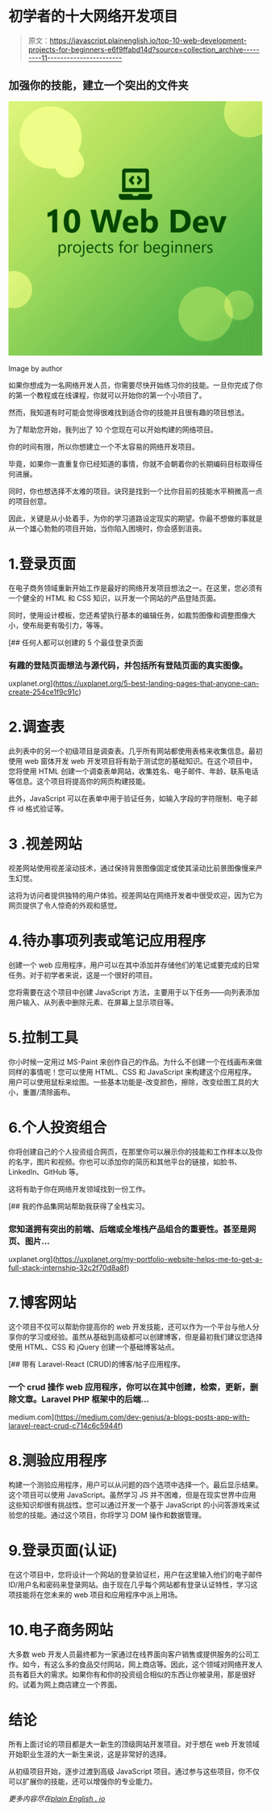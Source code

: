 # 初学者的十大网络开发项目

> 原文：<https://javascript.plainenglish.io/top-10-web-development-projects-for-beginners-e6f9ffabd14d?source=collection_archive---------11----------------------->

## 加强你的技能，建立一个突出的文件夹

![](img/25ea9083850ab80858cb7b3684535941.png)

Image by author

如果你想成为一名网络开发人员，你需要尽快开始练习你的技能。一旦你完成了你的第一个教程或在线课程，你就可以开始你的第一个小项目了。

然而，我知道有时可能会觉得很难找到适合你的技能并且很有趣的项目想法。

为了帮助您开始，我列出了 10 个您现在可以开始构建的网络项目。

你的时间有限，所以你想建立一个不太容易的网络开发项目。

毕竟，如果你一直重复你已经知道的事情，你就不会朝着你的长期编码目标取得任何进展。

同时，你也想选择不太难的项目。诀窍是找到一个比你目前的技能水平稍微高一点的项目创意。

因此，关键是从小处着手，为你的学习道路设定现实的期望。你最不想做的事就是从一个雄心勃勃的项目开始，当你陷入困境时，你会感到沮丧。

# 1.登录页面

在电子商务领域重新开始工作是最好的网络开发项目想法之一。在这里，您必须有一个健全的 HTML 和 CSS 知识，以开发一个网站的产品登陆页面。

同时，使用设计模板，您还希望执行基本的编辑任务，如裁剪图像和调整图像大小，使布局更有吸引力，等等。

[](https://uxplanet.org/5-best-landing-pages-that-anyone-can-create-254ce1f9c91c) [## 任何人都可以创建的 5 个最佳登录页面

### 有趣的登陆页面想法与源代码，并包括所有登陆页面的真实图像。

uxplanet.org](https://uxplanet.org/5-best-landing-pages-that-anyone-can-create-254ce1f9c91c) 

# 2.调查表

此列表中的另一个初级项目是调查表。几乎所有网站都使用表格来收集信息。最初使用 web 窗体开发 web 开发项目将有助于测试您的基础知识。在这个项目中，您将使用 HTML 创建一个调查表单网站，收集姓名、电子邮件、年龄、联系电话等信息。这个项目将提高你的网页构建技能。

此外，JavaScript 可以在表单中用于验证任务，如输入字段的字符限制、电子邮件 id 格式验证等。

# **3 .视差网站**

视差网站使用视差滚动技术，通过保持背景图像固定或使其滚动比前景图像慢来产生幻觉。

这将为访问者提供独特的用户体验。视差网站在网络开发者中很受欢迎，因为它为网页提供了令人惊奇的外观和感觉。

# 4.待办事项列表或笔记应用程序

创建一个 web 应用程序，用户可以在其中添加并存储他们的笔记或要完成的日常任务。对于初学者来说，这是一个很好的项目。

您将需要在这个项目中创建 JavaScript 方法，主要用于以下任务——向列表添加用户输入、从列表中删除元素、在屏幕上显示项目等。

# 5.拉制工具

你小时候一定用过 MS-Paint 来创作自己的作品。为什么不创建一个在线画布来做同样的事情呢！您可以使用 HTML、CSS 和 JavaScript 来构建这个应用程序。用户可以使用鼠标来绘图。一些基本功能是-改变颜色，擦除，改变绘图工具的大小，重置/清除画布。

# 6.个人投资组合

你将创建自己的个人投资组合网页，在那里你可以展示你的技能和工作样本以及你的名字，图片和视频。你也可以添加你的简历和其他平台的链接，如脸书、LinkedIn、GitHub 等。

这将有助于你在网络开发领域找到一份工作。

[](https://uxplanet.org/my-portfolio-website-helps-me-to-get-a-full-stack-internship-32c2f70d8a8f) [## 我的作品集网站帮助我获得了全栈实习。

### 您知道拥有突出的前端、后端或全堆栈产品组合的重要性。甚至是网页、图片…

uxplanet.org](https://uxplanet.org/my-portfolio-website-helps-me-to-get-a-full-stack-internship-32c2f70d8a8f) 

# 7.博客网站

这个项目不仅可以帮助你提高你的 web 开发技能，还可以作为一个平台与他人分享你的学习或经验。虽然从基础到高级都可以创建博客，但是最初我们建议您选择使用 HTML、CSS 和 jQuery 创建一个基础博客站点。

[](https://medium.com/dev-genius/a-blogs-posts-app-with-laravel-react-crud-c714c6c5944f) [## 带有 Laravel-React (CRUD)的博客/帖子应用程序。

### 一个 crud 操作 web 应用程序，你可以在其中创建，检索，更新，删除文章。Laravel PHP 框架中的后端…

medium.com](https://medium.com/dev-genius/a-blogs-posts-app-with-laravel-react-crud-c714c6c5944f) 

# 8.测验应用程序

构建一个测验应用程序，用户可以从问题的四个选项中选择一个。最后显示结果。这个项目可以使用 JavaScript。虽然学习 JS 并不困难，但是在现实世界中应用这些知识却很有挑战性。您可以通过开发一个基于 JavaScript 的小问答游戏来试验您的技能。通过这个项目，你将学习 DOM 操作和数据管理。

# 9.登录页面(认证)

在这个项目中，您将设计一个网站的登录验证栏，用户在这里输入他们的电子邮件 ID/用户名和密码来登录网站。由于现在几乎每个网站都有登录认证特性，学习这项技能将在您未来的 web 项目和应用程序中派上用场。

# 10.电子商务网站

大多数 web 开发人员最终都为一家通过在线界面向客户销售或提供服务的公司工作。如今，有这么多的食品交付网站，网上商店等。因此，这个领域对网络开发人员有着巨大的需求。如果你有和你的投资组合相似的东西让你被录用，那是很好的。试着为网上商店建立一个界面。

# 结论

所有上面讨论的项目都是大一新生的顶级网站开发项目。对于想在 web 开发领域开始职业生涯的大一新生来说，这是非常好的选择。

从初级项目开始，逐步过渡到高级 JavaScript 项目。通过参与这些项目，你不仅可以扩展你的技能，还可以增强你的专业能力。

*更多内容尽在*[*plain English . io*](http://plainenglish.io/)